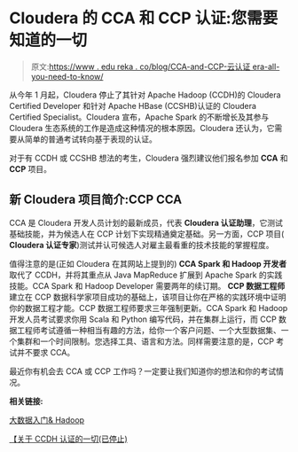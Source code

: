 # Cloudera 的 CCA 和 CCP 认证:您需要知道的一切

> 原文:[https://www . edu reka . co/blog/CCA-and-CCP-云认证 era-all-you-need-to-know/](https://www.edureka.co/blog/cca-and-ccp-certifications-by-cloudera-all-you-need-to-know/)

从今年 1 月起，Cloudera 停止了其针对 Apache Hadoop (CCDH)的 Cloudera Certified Developer 和针对 Apache HBase (CCSHB)认证的 Cloudera Certified Specialist。Cloudera 宣布，Apache Spark 的不断增长及其参与 Cloudera 生态系统的工作是造成这种情况的根本原因。Cloudera 还认为，它需要从简单的普通考试转向基于表现的认证。

对于有 CCDH 或 CCSHB 想法的考生，Cloudera 强烈建议他们报名参加 **CCA** 和 **CCP** 项目。

## 新 Cloudera 项目简介:CCP CCA

CCA 是 Cloudera 开发人员计划的最新成员，代表 **Cloudera 认证助理**，它测试基础技能，并为候选人在 CCP 计划下实现精通奠定基础。另一方面，CCP 项目( **Cloudera 认证专家**)测试并认可候选人对雇主最看重的技术技能的掌握程度。

值得注意的是(正如 Cloudera 在其网站上提到的) **CCA Spark 和 Hadoop 开发者**取代了 CCDH，并将其重点从 Java MapReduce 扩展到 Apache Spark 的实践技能。CCA Spark 和 Hadoop Developer 需要两年的续订期。 **CCP 数据工程师**建立在 CCP 数据科学家项目成功的基础上，该项目让你在严格的实践环境中证明你的数据工程才能。CCP 数据工程师要求三年强制更新。CCA Spark 和 Hadoop 开发人员考试要求你用 Scala 和 Python 编写代码，并在集群上运行，而 CCP 数据工程师考试遵循一种相当有趣的方法，给你一个客户问题、一个大型数据集、一个集群和一个时间限制。您选择工具、语言和方法。同样需要注意的是，CCP 考试并不要求 CCA。

最近你有机会去 CCA 或 CCP 工作吗？一定要让我们知道你的想法和你的考试情况。

**相关链接:**

[大数据入门& Hadoop](https://www.edureka.co/big-data-and-hadoop)

[【关于 CCDH 认证的一切(已停止)](https://www.edureka.co/blog/questions-answers-about-cloudera-certified-developer-for-hadoop-ccdh/)
